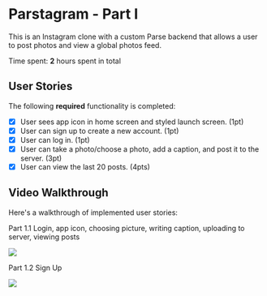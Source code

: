 # Parstagram - Part I

This is an Instagram clone with a custom Parse backend that allows a user to post photos and view a global photos feed.

Time spent: **2** hours spent in total

## User Stories

The following **required** functionality is completed:

- [x] User sees app icon in home screen and styled launch screen. (1pt)
- [x] User can sign up to create a new account. (1pt)
- [x] User can log in. (1pt)
- [x] User can take a photo/choose a photo, add a caption, and post it to the server. (3pt)
- [x] User can view the last 20 posts. (4pts)

## Video Walkthrough

Here's a walkthrough of implemented user stories:

Part 1.1 Login, app icon, choosing picture, writing caption, uploading to server, viewing posts

<img src='https://media.giphy.com/media/HwA2s3h3z2SMRm2YUi/giphy.gif'/>

Part 1.2 Sign Up

<img src='https://media.giphy.com/media/wZim8RbCSE9N5iHebO/giphy.gif'/>
